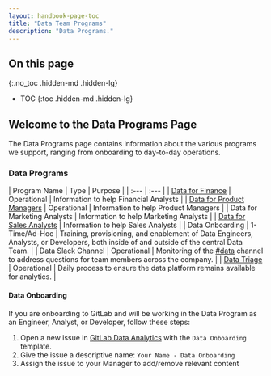 ```yaml
---
layout: handbook-page-toc
title: "Data Team Programs"
description: "Data Programs."
---
```


## On this page
{:.no_toc .hidden-md .hidden-lg}

- TOC
{:toc .hidden-md .hidden-lg}

<link rel="stylesheet" type="text/css" href="/stylesheets/biztech.css" />

##  Welcome to the Data Programs Page

The Data Programs page contains information about the various programs we support, ranging from onboarding to day-to-day operations.

### Data Programs

| Program Name | Type | Purpose | 
| :--- | :--- |
| [Data for Finance](/handbook/business-technology/data-team/programs/data-for-finance/) | Operational | Information to help Financial Analysts |
| [Data for Product Managers](/handbook/business-technology/data-team/programs/data-for-product-managers/) | Operational | Information to help Product Managers |
| Data for Marketing Analysts | Information to help Marketing Analysts |
| [Data for Sales Analysts](/handbook/sales/field-operations/sales-strategy/) | Information to help Sales Analysts |
| Data Onboarding | 1-Time/Ad-Hoc | Training, provisioning, and enablement of Data Engineers, Analysts, or Developers, both inside of and outside of the central Data Team. |
| Data Slack Channel | Operational | Monitoring of the [#data](https://gitlab.slack.com/messages/data/) channel to address questions for team members across the company. | 
| [Data Triage](/handbook/business-technology/data-team/how-we-work/triage/) | Operational | Daily process to ensure the data platform remains available for analytics. |

#### Data Onboarding

If you are onboarding to GitLab and will be working in the Data Program as an Engineer, Analyst, or Developer, follow these steps:

1. Open a new issue in [GitLab Data Analytics](https://gitlab.com/gitlab-data/analytics/-/issues) with the `Data Onboarding` template.
1. Give the issue a descriptive name: `Your Name - Data Onboarding`
1. Assign the issue to your Manager to add/remove relevant content


